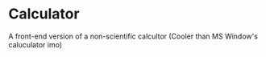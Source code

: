 # Calculator
A front-end version of a non-scientific calcultor (Cooler than MS Window's caluculator imo)

